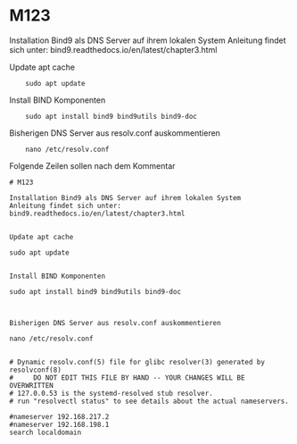 # M123

Installation Bind9 als DNS Server auf ihrem lokalen System
Anleitung findet sich unter: bind9.readthedocs.io/en/latest/chapter3.html


Update apt cache
```
    sudo apt update
```

Install BIND Komponenten
```
    sudo apt install bind9 bind9utils bind9-doc
```


Bisherigen DNS Server aus resolv.conf auskommentieren 
```
    nano /etc/resolv.conf
```
Folgende Zeilen sollen nach dem Kommentar
```
# M123

Installation Bind9 als DNS Server auf ihrem lokalen System
Anleitung findet sich unter: bind9.readthedocs.io/en/latest/chapter3.html


Update apt cache
```
    sudo apt update
```

Install BIND Komponenten
```
    sudo apt install bind9 bind9utils bind9-doc
```


Bisherigen DNS Server aus resolv.conf auskommentieren 
````
    nano /etc/resolv.conf
````

# Dynamic resolv.conf(5) file for glibc resolver(3) generated by resolvconf(8)
#     DO NOT EDIT THIS FILE BY HAND -- YOUR CHANGES WILL BE OVERWRITTEN
# 127.0.0.53 is the systemd-resolved stub resolver.
# run "resolvectl status" to see details about the actual nameservers.

#nameserver 192.168.217.2
#nameserver 192.168.198.1
search localdomain

````

